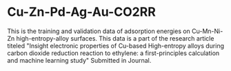 # Cu-Zn-Pd-Ag-Au-CO2RR
This is the training and validation data of adsorption energies on Cu-Mn-Ni-Zn high-entropy-alloy surfaces.
This data is a part of the research article titeled "Insight electronic properties of Cu-based High-entropy alloys during carbon dioxide reduction reaction to ethylene: a first-principles calculation and machine learning study" Submitted in Journal.
